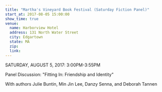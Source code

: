 ```yaml
---
title: "Martha's Vineyard Book Festival (Saturday Fiction Panel)"
start_at: 2017-08-05 15:00:00
show_time: true
venue:
  name: Harborview Hotel
  address: 131 North Water Street
  city: Edgartown
  state: MA
  zip:
  link:
---
```



SATURDAY, AUGUST 5, 2017: 3:00PM-3:55PM

Panel Discussion: "Fitting In: Friendship and Identity"

With authors Julie Buntin, Min Jin Lee, Danzy Senna, and Deborah Tannen